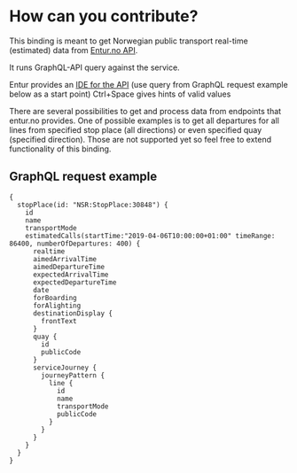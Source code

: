 # How can you contribute?

This binding is meant to get Norwegian public transport real-time (estimated) data from [Entur.no API](https://developer.entur.org/content/journey-planner-0).

It runs GraphQL-API query against the service.

Entur provides an [IDE for the API](https://api.entur.org/doc/shamash-journeyplanner/) (use query from GraphQL request example below as a start point) Ctrl+Space gives hints of valid values

There are several possibilities to get and process data from endpoints that entur.no provides. One of possible examples is to get all departures for all lines from specified stop place (all directions) or even specified quay (specified direction). Those are not supported yet so feel free to extend functionality of this binding. 
## GraphQL request example

```
{
  stopPlace(id: "NSR:StopPlace:30848") {
    id
    name
    transportMode
    estimatedCalls(startTime:"2019-04-06T10:00:00+01:00" timeRange: 86400, numberOfDepartures: 400) {
      realtime
      aimedArrivalTime
      aimedDepartureTime
      expectedArrivalTime
      expectedDepartureTime
      date
      forBoarding
      forAlighting
      destinationDisplay {
        frontText
      }
      quay {
        id
        publicCode
      }
      serviceJourney {
        journeyPattern {
          line {
            id
            name
            transportMode
            publicCode
          }
        }
      }
    }
  }
}
```